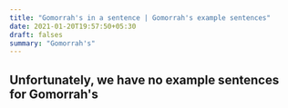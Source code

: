 ```yaml
---
title: "Gomorrah's in a sentence | Gomorrah's example sentences"
date: 2021-01-20T19:57:50+05:30
draft: falses
summary: "Gomorrah's"
---
```

## Unfortunately, we have no example sentences for Gomorrah's                 
